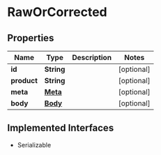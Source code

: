 

# RawOrCorrected


## Properties

Name | Type | Description | Notes
------------ | ------------- | ------------- | -------------
**id** | **String** |  |  [optional]
**product** | **String** |  |  [optional]
**meta** | [**Meta**](Meta.md) |  |  [optional]
**body** | [**Body**](Body.md) |  |  [optional]


## Implemented Interfaces

* Serializable


